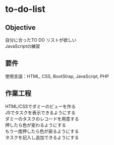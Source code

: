 # to-do-list

## Objective
自分に合ったTO DO リストが欲しい  
JavaScriptの練習

## 要件
使用言語：HTML, CSS, BootStrap, JavaScript, PHP

## 作業工程
HTML/CSSでダミーのビューを作る  
JSでタスクを表示できるようにする  
  ダミーのタスクのレコードを用意する  
押したら色が変わるようにする  
もう一度押したら色が戻るようにする  
タスクを記入し追加できるようにする  

